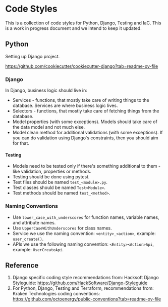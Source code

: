 # Code Styles
This is a collection of code styles for Python, Django, Testing and IaC. This is a work in progress document and we intend to keep it updated.

## Python

Setting up Django project.

https://github.com/cookiecutter/cookiecutter-django?tab=readme-ov-file

### Django
In Django, business logic should live in:

- Services - functions, that mostly take care of writing things to the database. Services are where business logic lives.
- Selectors - functions, that mostly take care of fetching things from the database.
- Model properties (with some exceptions). Models should take care of the data model and not much else.
- Model clean method for additional validations (with some exceptions). If you can do validation using Django's constraints, then you should aim for that.

#### Testing
- Models need to be tested only if there's something additional to them - like validation, properties or methods.
- Testing should be done using pytest.
- Test files should be named `test_<module>.py`.
- Test classes should be named `Test<Module>`.
- Test methods should be named `test_<method>`.

### Naming Conventions

- Use `lower_case_with_underscores` for function names, variable names, and attribute names.
- Use `UpperCaseWithUnderscores` for class names.
- Service we use the naming convention: `<entity>_<action>`, example: `user_create()`.
- APIs we use the following naming convention: `<Entity><Action>Api`, example: `UserCreateApi`.

## Reference
1. Django specific coding style recommendations from: Hacksoft Django Styleguide: https://github.com/HackSoftware/Django-Styleguide
2. For Python, Django, Testing and Terraform, recommendations from: Kraken Technologies coding conventions: https://github.com/octoenergy/public-conventions?tab=readme-ov-file

